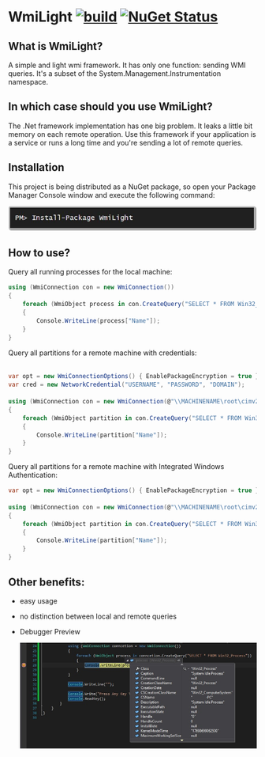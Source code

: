 # WmiLight [![build](https://github.com/MartinKuschnik/WmiLight/workflows/.NET%20Core/badge.svg)](https://github.com/MartinKuschnik/WmiLight/actions) [![NuGet Status](http://img.shields.io/nuget/v/WmiLight.svg?style=flat)](https://www.nuget.org/packages/WmiLight/)

## What is WmiLight?
A simple and light wmi framework. It has only one function: sending WMI queries.
It's a subset of the System.Management.Instrumentation namespace.

## In which case should you use WmiLight?
The .Net framework implementation has one big problem.
It leaks a little bit memory on each remote operation.
Use this framework if your application is a service or runs a long time and you're sending a lot of remote queries.

## Installation

This project is being distributed as a NuGet package, so open your Package Manager Console window and execute the following command:

<a href="https://www.nuget.org/packages/WmiLight/" target="_blank">
<img title="NuGet" src="https://github.com/MartinKuschnik/WmiLight/blob/master/doc/pics/install_nuget_package.JPG" alt="NuGet"/>
</a>



## How to use?

Query all running processes for the local machine:
```C#
using (WmiConnection con = new WmiConnection())
{
    foreach (WmiObject process in con.CreateQuery("SELECT * FROM Win32_Process"))
    {
        Console.WriteLine(process["Name"]);
    }
}
```

Query all partitions for a remote machine with credentials:
```C#

var opt = new WmiConnectionOptions() { EnablePackageEncryption = true };
var cred = new NetworkCredential("USERNAME", "PASSWORD", "DOMAIN");

using (WmiConnection con = new WmiConnection(@"\\MACHINENAME\root\cimv2", cred, opt))
{
    foreach (WmiObject partition in con.CreateQuery("SELECT * FROM Win32_DiskPartition"))
    {
        Console.WriteLine(partition["Name"]);
    }
}
```
Query all partitions for a remote machine with Integrated Windows Authentication:
```C#
var opt = new WmiConnectionOptions() { EnablePackageEncryption = true };

using (WmiConnection con = new WmiConnection(@"\\MACHINENAME\root\cimv2", opt))
{
    foreach (WmiObject partition in con.CreateQuery("SELECT * FROM Win32_DiskPartition"))
    {
        Console.WriteLine(partition["Name"]);
    }
}
```

## Other benefits:

* easy usage

* no distinction between local and remote queries

* Debugger Preview 

    ![Debugger_Preview](https://github.com/MartinKuschnik/WmiLight/blob/master/doc/pics/debugger_preview.jpg "Debugger Preview")

